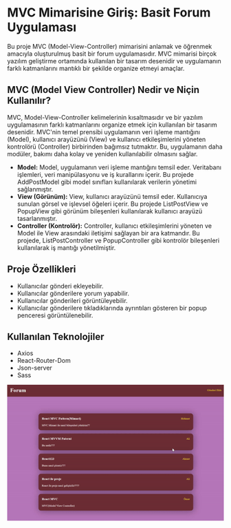 <h1>MVC Mimarisine Giriş: Basit Forum Uygulaması</h1>

Bu proje MVC (Model-View-Controller) mimarisini anlamak ve öğrenmek amacıyla oluşturulmuş basit bir forum uygulamasıdır. MVC mimarisi birçok yazılım geliştirme ortamında kullanılan bir tasarım desenidir ve uygulamanın farklı katmanlarını mantıklı bir şekilde organize etmeyi amaçlar.

<h2>MVC (Model View Controller) Nedir ve Niçin Kullanılır?</h2>
MVC, Model-View-Controller kelimelerinin kısaltmasıdır ve bir yazılım uygulamasının farklı katmanlarını organize etmek için kullanılan bir tasarım desenidir. MVC'nin temel prensibi uygulamanın veri işleme mantığını (Model), kullanıcı arayüzünü (View) ve kullanıcı etkileşimlerini yöneten kontrolörü (Controller) birbirinden bağımsız tutmaktır. Bu, uygulamanın daha modüler, bakımı daha kolay ve yeniden kullanılabilir olmasını sağlar.
<ul>
<li><b>Model:</b> Model, uygulamanın veri işleme mantığını temsil eder. Veritabanı işlemleri, veri manipülasyonu ve iş kurallarını içerir. Bu projede AddPostModel gibi model sınıfları kullanılarak verilerin yönetimi sağlanmıştır.</li>
<li><b>View (Görünüm):</b> View, kullanıcı arayüzünü temsil eder. Kullanıcıya sunulan görsel ve işlevsel öğeleri içerir. Bu projede ListPostView ve PopupView gibi görünüm bileşenleri kullanılarak kullanıcı arayüzü tasarlanmıştır.</li>
<li><b>Controller (Kontrolör):</b> Controller, kullanıcı etkileşimlerini yöneten ve Model ile View arasındaki iletişimi sağlayan bir ara katmandır. Bu projede, ListPostController ve PopupController gibi kontrolör bileşenleri kullanılarak iş mantığı yönetilmiştir.</li>

</ul>

<h2>Proje Özellikleri
</h2>

<ul>
<li>Kullanıcılar gönderi ekleyebilir.</li>
<li>Kullanıcılar gönderilere yorum yapabilir.</li>
<li>Kullanıcılar gönderileri görüntüleyebilir.</li>
<li>Kullanıcılar gönderilere tıkladıklarında ayrıntıları gösteren bir popup penceresi görüntülenebilir.</li>

</ul>

<h2>Kullanılan Teknolojiler</h2>

<ul>
<li>Axios</li>
<li>React-Router-Dom</li>
<li>Json-server</li>
<li>Sass</li>

</ul>


![](./public/MVC.gif)
